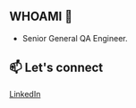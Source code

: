 ## WHOAMI 👋

* Senior General QA Engineer. 


## 📫 Let's connect


[LinkedIn](https://www.linkedin.com/in/oleksandr-kalyna/)

